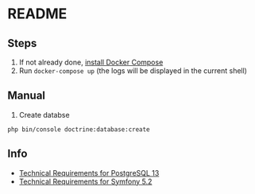 # README

## Steps
1. If not already done, [install Docker Compose](https://docs.docker.com/compose/install/)
2. Run `docker-compose up` (the logs will be displayed in the current shell)

## Manual
1. Create databse
```console
php bin/console doctrine:database:create
```

## Info
 - [Technical Requirements for PostgreSQL 13](https://www.postgresql.org/docs/13/install-requirements.html)
 - [Technical Requirements for Symfony 5.2](https://symfony.com/doc/5.2/setup.html#technical-requirements)
